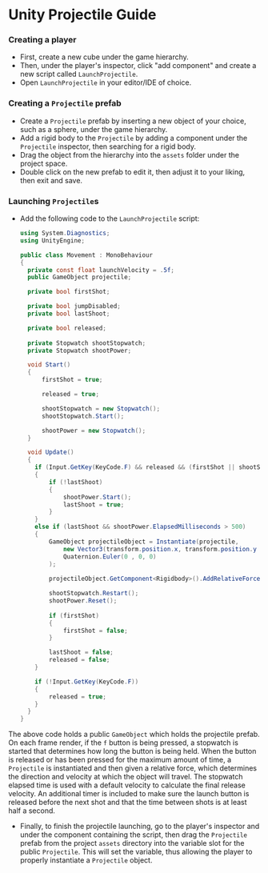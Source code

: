 # Unity Projectile Guide

### Creating a player
- First, create a new cube under the game hierarchy.
- Then, under the player's inspector, click "add component" and create a new script called `LaunchProjectile`.
- Open `LaunchProjectile` in your editor/IDE of choice.

### Creating a `Projectile` prefab
- Create a `Projectile` prefab by inserting a new object of your choice, such as a sphere, under the game hierarchy.
- Add a rigid body to the `Projectile` by adding a component under the `Projectile` inspector, then searching for a rigid body.
- Drag the object from the hierarchy into the `assets` folder under the project space.
- Double click on the new prefab to edit it, then adjust it to your liking, then exit and save.

### Launching `Projectile`s
- Add the following code to the `LaunchProjectile` script:
  
  ```csharp
  using System.Diagnostics;
  using UnityEngine;
  
  public class Movement : MonoBehaviour
  {
    private const float launchVelocity = .5f;
    public GameObject projectile;

    private bool firstShot;

    private bool jumpDisabled;
    private bool lastShoot;

    private bool released;
    
    private Stopwatch shootStopwatch;
    private Stopwatch shootPower;

    void Start()
    {
        firstShot = true;

        released = true;

        shootStopwatch = new Stopwatch();
        shootStopwatch.Start();

        shootPower = new Stopwatch();
    }

    void Update()
    {
      if (Input.GetKey(KeyCode.F) && released && (firstShot || shootStopwatch.ElapsedMilliseconds > 500) && shootPower.ElapsedMilliseconds < 1000)
      {
          if (!lastShoot)
          {
              shootPower.Start();
              lastShoot = true;
          }
      }
      else if (lastShoot && shootPower.ElapsedMilliseconds > 500)
      {
          GameObject projectileObject = Instantiate(projectile,
              new Vector3(transform.position.x, transform.position.y + .5f, transform.position.z),
              Quaternion.Euler(0 , 0, 0)
          );
          
          projectileObject.GetComponent<Rigidbody>().AddRelativeForce(transform.forward * launchVelocity * shootPower.ElapsedMilliseconds);

          shootStopwatch.Restart();
          shootPower.Reset();
          
          if (firstShot)
          {
              firstShot = false;
          }

          lastShoot = false;
          released = false;
      }

      if (!Input.GetKey(KeyCode.F))
      {
          released = true;
      }
    }
  }
  ```
  
The above code holds a public `GameObject` which holds the projectile prefab. On each frame render, if the `f` button is being pressed, a stopwatch is started that determines how long the button is being held. When the button is released or has been pressed for the maximum amount of time, a `Projectile` is instantiated and then given a relative force, which determines the direction and velocity at which the object will travel. The stopwatch elapsed time is used with a default velocity to calculate the final release velocity. An additional timer is included to make sure the launch button is released before the next shot and that the time between shots is at least half a second.

- Finally, to finish the projectile launching, go to the player's inspector and under the component containing the script, then drag the `Projectile` prefab from the project `assets` directory into the variable slot for the public `Projectile`. This will set the variable, thus allowing the player to properly instantiate a `Projectile` object.
